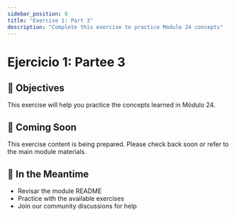 ```yaml
---
sidebar_position: 8
title: "Exercise 1: Part 3"
description: "Complete this exercise to practice Module 24 concepts"
---
```


# Ejercicio 1: Partee 3

## 🎯 Objectives

This exercise will help you practice the concepts learned in Módulo 24.

## 📝 Coming Soon

This exercise content is being prepared. Please check back soon or refer to the main module materials.

## 🚀 In the Meantime

- Revisar the module README
- Practice with the available exercises
- Join our community discussions for help
